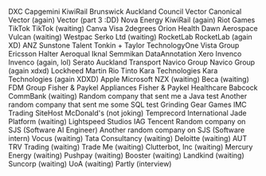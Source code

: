 DXC
Capgemini
KiwiRail
Brunswick
Auckland Council
Vector
Canonical
Vector (again)
Vector (part 3 :DD)
Nova Energy
KiwiRail (again)
Riot Games
TikTok
TikTok (waiting)
Canva
Visa
2degrees
Orion Health
Dawn Aerospace
Vulcan (waiting)
Westpac
Serko Ltd (waiting)
RocketLab
RocketLab (again XD)
ANZ
Sunstone Talent
Tonkin + Taylor
TechnologyOne
Vista Group
Ericsson
Halter
Aeroqual
Iknal Semmikan
DataAnnotation
Xero
Invenco
Invenco (again, lol)
Serato
Auckland Transport
Navico Group
Navico Group (again xdxd)
Lockheed Martin
Rio Tinto
Kara Technologies
Kara Technologies (again XDXD)
Apple
Microsoft
NZX (waiting)
Beca (waiting)
FDM Group
Fisher & Paykel Appliances
Fisher & Paykel Healthcare
Babcock
CommBank (waiting)
Random company that sent me a Java test
Another random company that sent me some SQL test
Grinding Gear Games
IMC Trading
SiteHost
McDonald's (not joking)
Temprecord International
Jade Platform (waiting)
Lightspeed Studios
IAG
Tencent
Random company on SJS (Software AI Engineer)
Another random company on SJS (Software intern)
Vocus (waiting)
Tata Consultancy (waiting)
Deloitte (waiting)
AUT
TRV Trading (waiting)
Trade Me (waiting)
Clutterbot, Inc (waiting)
Mercury Energy (waiting)
Pushpay (waiting)
Booster (waiting)
Landkind (waiting)
Suncorp (waiting)
UoA (waiting)
Partly (interview)
